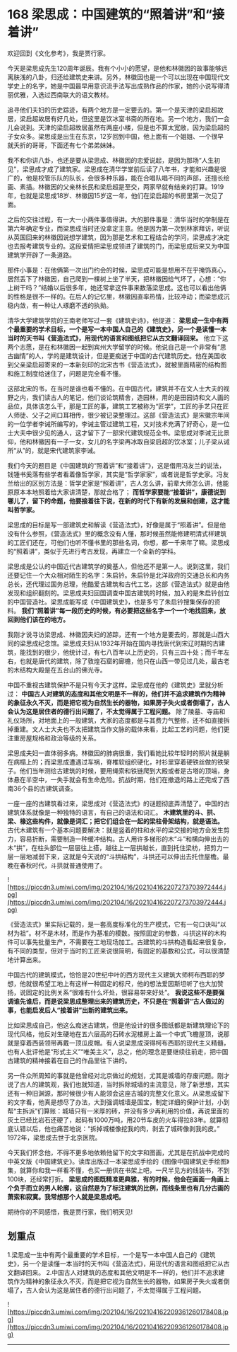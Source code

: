 # 168 梁思成：中国建筑的“照着讲”和“接着讲”

欢迎回到《文化参考》，我是贾行家。

今天是梁思成先生120周年诞辰。我有个小小的愿望，是他和林徽因的故事能够远离肤浅的八卦，归还给建筑史来讲。另外，林徽因也是一个可以出现在中国现代文学史上的名字，她是中国最早用意识流手法写出成熟作品的作家，她的小说写得清丽优雅，入选过西南联大的语文教材。

追寻他们夫妇的历史踪迹，有两个地方是一定要去的。第一个是天津的梁启超故居，梁启超故居有好几处，但这里是饮冰室书斋的所在地。另一个地方，我们一会儿会说到。天津的梁启超故居虽然有两座小楼，但是也不算太宽敞，因为梁启超的子女众多。梁思成是出生在东京，12岁回到中国，他上面有一个姐姐、一个很早就夭折的哥哥，下面还有七个弟弟妹妹。

我不和你讲八卦，也还是要从梁思成、林徽因的恋爱说起，是因为那场“人生初见”，梁思成才成了建筑家。梁思成在清华学堂前后读了八年书，才能和兴趣是很广的，他是校管乐队的队长，会很多种乐器，能在合唱队唱不同的声部，还擅长绘画、素描。林徽因的父亲林长民和梁启超是至交，两家早就有结亲的打算。1919年，也就是梁思成18岁、林徽因15岁这一年，他们在梁启超的书房里第一次见了面。

之后的交往过程，有一大一小两件事值得讲。大的那件事是：清华当时的学制是在第六年确定专业，而梁思成当时还没拿定主意。他是因为第一次到林家拜访，听说从英国回来的林徽因说想学建筑，因为那是艺术和工程结合的学问，梁思成才决定也去报考建筑专业的。这段爱情把梁思成领进了建筑的门，而梁思成后来又为中国建筑学开辟了一条道路。

那件小事是：在他俩第一次出门约会的时候，梁思成可能是想用不在乎掩饰真心，居然丢下了林徽因，自己爬到一棵树上坐了半天，把林徽因给气坏了，心想：“你上树干吗？”结婚以后很多年，她还常拿这件事来数落梁思成。这也可以看出他俩的性格是很不一样的。在后人的记忆里，林徽因直率热情，比较冲动；而梁思成沉稳内敛，有一种让人琢磨不透的执拗。

清华大学建筑学院的王南老师写过一套《建筑史诗》，他提道： **梁思成一生中有两个最重要的学术目标，一个是写一本中国人自己的《建筑史》，另一个是读懂一本当时的天书叫《营造法式》，用现代的语言和图纸把它从古文翻译回来。** 他立下这两个志愿，是在和林徽因一起到宾州大学留学的时候。他说自己是一个非常有“思古幽情”的人，学的是建筑设计，但是更痴迷于中国的古代建筑历史。他在美国收到父亲梁启超寄来的一本新刻印的北宋古书《营造法式》，就被里面精密的结构图和施工制度给迷住了，问题是完全看不懂。

这部北宋的书，在当时是谁也看不懂的。在中国古代，建筑并不在文人士大夫的视野之内，我们读古人的笔记，他们谈论筑精舍，造园林，用的是田园诗和文人画的品位，具体该怎么干，那是工匠的事，建筑工艺被称为“匠学”，工匠的手艺只在匠人师徒、父子之间口耳相传，很少被记录整理过。这部《营造法式》是宋徽宗年间的一位学者李诫所编写的，李诫主管过建筑工程，又对技术充满了好奇心，是一位士大夫中很少见的通人，这才留下了一部宋代建筑规范全书。梁思成对李诫无比景仰，他和林徽因有一子一女，女儿的名字梁再冰取自梁启超的饮冰室；儿子梁从诫所“从”的，就是宋代建筑家李诫。

我们今天的题目是《中国建筑的“照着讲”和“接着讲”》，这是借用冯友兰的说法，钱锺书奚落有些学者看着像哲学家，其实是“哲学家家”，或者说是哲学史家。冯友兰给出的区别方法是：哲学史家是“照着讲”，古人怎么讲，前辈大师怎么讲，他能原原本本地照着给大家讲清楚，那就合格了； **而哲学家要能“接着讲”，康德说到哪儿了，留下的命题，他要接着往下说，在新的时代下有新的发展和创建，这才能叫哲学家。**

梁思成的目标是写一部建筑史和解读《营造法式》，好像是属于“照着讲”。但是他没有什么参照，《营造法式》里的概念没有人懂，那时候虽然能修建明清式样建筑的工匠们还在，可他们也听不懂书里的那些名词，你想，都一千来年了嘛。梁思成的“照着讲”，类似于先进行考古发现，再建立一个全新的学科。

梁思成是公认的中国近代古建筑学的奠基人，但他还不是第一人。说到这里，我们还要记住一个大众相对陌生的名字：朱启钤。朱启钤是北洋政府的交通总长和内务总长，还代理过国务总理，他酷爱古建筑和古代工艺，这部《营造法式》就是由他发现和组织翻刻的。梁思成夫妇回国调查中国古建筑的时候，加入的是朱启钤创立的中国营造社。梁思成能写成《中国建筑史》，也是多亏了朱启钤搜集保存的资料。 **我们“照着讲”每一段历史的时候，有必要把这些名字一个一个地找回来，放回到他们该在的地方。**

我刚才说寻访梁思成、林徽因夫妇的游踪，还有一个地方是要去的，那就是山西大同的梁思成纪念馆。梁思成夫妇从1932年开始在国内寻找唐代到宋辽时期的古建筑，能找到的很少，他统计过，有七八百年以上历史的，只有三四十处；而千年左右，也就是唐代的建筑，除了敦煌石窟的廊檐，他只在山西一带见过几处，最古老的木结构大殿是在五台山的佛光寺。

中国不重视古建筑保护不是只有今天才这样。梁思成在他的《建筑史》里就分析过： **中国古人对建筑的态度和其他文明是不一样的，他们并不追求建筑作为精神的象征永久不灭，而是把它视为自然生长的器物，如果房子失火或者倒塌了，古人会认为这是居住者的德行出问题了，不太觉得属于工程问题。** 除了陵墓、寺庙和礼仪场所，对地面上的一般建筑，大家的态度都是与其费力气整修，还不如直接拆掉重建。文人士大夫也不太把建筑当作文脉的载体来看，比起工艺的问题，他们更注重房屋规格和政治等级的关系。

梁思成夫妇一直体弱多病。林徽因的肺病很重，我们看她比较年轻时的照片就是躺在病榻上的；而梁思成遭遇过车祸，脊椎软组织硬化，衬衫里穿着硬铁丝做的铁架子。他们当年测绘古建筑的时候，要用绳索和铁链爬到大殿或者是古塔的顶端，身体悬在半空中，一失手就会有生命危险。抗战时期，他们在撤退的路上还完成了西南36个县的古建筑调查。

一座一座的古建筑看过来，梁思成对《营造法式》的谜题彻底弄清楚了。中国的古建筑体系就像是一种独特的语言，有自己的语法和词汇。 **木建筑里的斗、拱、梁、椽这些构件，就像是词汇；把它们组合在一起的梁柱骨架结构，就是语法。** 古代木建筑有一个基本问题要解决：就是竖着的柱和水平的梁交接的地方会发生剪力，容易折断，需要制造一种缓冲结构。古人用许多梯形的木“斗”和横向伸出去的木“拱”，在柱头部位一层层往上搭，越往上一层拱越长，直到托住梁枋，把剪力一层一层地减弱下来，这就是今天说的“斗拱结构”，斗拱还可以伸出去托住屋檐。最晚在春秋时代，斗拱就普通使用了。

![https://piccdn3.umiwi.com/img/202104/16/202104162207273703972444.jpg](https://piccdn3.umiwi.com/img/202104/16/202104162207273703972444.jpg)

《营造法式》里实际记载的，是一套高度标准化的生产模式，它有一句口诀叫“以材为祖”。材不是木材，而是作为基准的模数。按照固定的参数，斗拱这样的木构件可以事先批量生产，不需要在工地现场加工。古建筑的斗拱构造看起来很复杂，有不同的类型，但对于当时的工匠来说很简明，有固定的基数和公式，可以很清楚地计算出来。

中国古代的建筑模式，恰恰是20世纪中叶的西方现代主义建筑大师柯布西耶的梦想，他就很希望工地上有这样一种固定的标尺，他的想法爱因斯坦听了也大加赞扬，说固定的比例关系“很难有什么坏处，很容易带来好处”。 **我说这些不是要强调谁先谁后，而是说梁思成整理出来的建筑历史，不只是在“照着讲”古人做过的事，也能启发后人“接着讲”出新的建筑出来。**

比如梁思成自己，他这么痴迷古建筑，但是他设计的很多图纸都是新建筑理论下的现代风格，他反对生硬地在五六层高的石砖水泥楼房上盖一个中式飞檐屋顶，说那就是穿着西装领带再戴一顶瓜皮帽。有人说梁思成深得柯布西耶的现代主义精髓，也有人批评他是“形式主义”“唯美主义”，总之，他的理念是要继续往前走，把中国古建筑的精神接着在自己的作品里往下讲的。

另一件众所周知的事就是他曾经对北京做过的规划，尤其是城墙的存废问题。刚才说了古人的建筑观，我们也就知道，当时拆除城墙的主流意见，除了新思想，其实还有一种旧渊源，那时候很少有人能领会这座古城的完整文化意义。从梁思成留下的文字看，他真是想尽了办法，大到强调城墙是国宝，制定详细的保护计划，小到帮“主拆派”们算账：城墙只有一米厚的砖，并没有多少再利用的价值，再说里面的灰土已经比岩石还硬了，起码有1000万吨，用20节车皮的火车得拉83年。就算彻底认错以后，他也痛苦地说：“拆掉城楼像挖我的肉，剥去了城砖像剥我的皮。” 1972年，梁思成去世于北京医院。

今天我们怀念他，不得不更多地依赖他留下的文字和图画，尤其是在抗战中完成的中英文版《中国建筑史》。读库出版过一本梁思成手绘的《图像中国建筑史手绘图》集，就算你和我一样看不懂，也买一册供在书架上吧，一尺半见方的线装书，不到100块，还经常打折。 **梁思成的图既精准更典雅，有的时候，他会在画面一角画上个负手而立的男人轮廓，这自然是为了标注建筑的比例，而线条里也有几分古画的萧索和寂寞。我常想那个人就是梁思成吧。**

期待你的不同感悟，我是贾行家，我们明天见!

## 划重点

1.梁思成一生中有两个最重要的学术目标，一个是写一本中国人自己的《建筑史》，另一个是读懂一本当时的天书叫《营造法式》，用现代的语言和图纸把它从古文翻译回来。
2.中国古人对建筑的态度和其他文明是不一样的，他们并不追求建筑作为精神的象征永久不灭，而是把它视为自然生长的器物，如果房子失火或者倒塌了，古人会认为这是居住者的德行出问题了，不太觉得属于工程问题。

![https://piccdn3.umiwi.com/img/202104/16/202104162209361260178408.jpg](https://piccdn3.umiwi.com/img/202104/16/202104162209361260178408.jpg)

---
